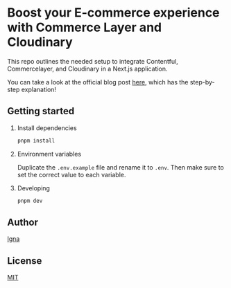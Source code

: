# Boost your E-commerce experience with Commerce Layer and Cloudinary

This repo outlines the needed setup to integrate Contentful, Commercelayer, and Cloudinary in a Next.js application.

You can take a look at the official blog post [here](#todo), which has the step-by-step explanation!

## Getting started

1. Install dependencies

   ```bash
   pnpm install
   ```

2. Environment variables

   Duplicate the `.env.example` file and rename it to `.env`. Then make sure to set the correct value to each variable.

3. Developing

   ```bash
   pnpm dev
   ```

## Author

[Igna](https://www.linkedin.com/in/ignacio-miranda-figueroa/)

## License

[MIT](./LICENSE)
